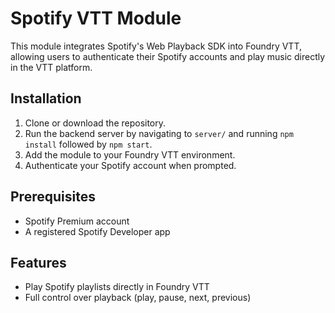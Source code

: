 # Spotify VTT Module

This module integrates Spotify's Web Playback SDK into Foundry VTT, allowing users to authenticate their Spotify accounts and play music directly in the VTT platform.

## Installation

1. Clone or download the repository.
2. Run the backend server by navigating to `server/` and running `npm install` followed by `npm start`.
3. Add the module to your Foundry VTT environment.
4. Authenticate your Spotify account when prompted.

## Prerequisites

- Spotify Premium account
- A registered Spotify Developer app

## Features

- Play Spotify playlists directly in Foundry VTT
- Full control over playback (play, pause, next, previous)
